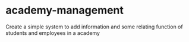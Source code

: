 # academy-management
Create a simple system to add information and some relating function of students and employees in a academy
